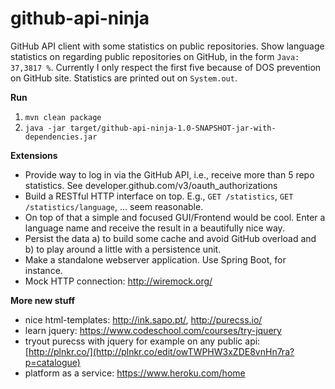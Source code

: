 github-api-ninja
================

GitHub API client with some statistics on public repositories. Show language statistics on regarding public 
repositories on GitHub, in the form `Java: 37,3817 %`. Currently I only respect the first five because of DOS 
prevention on GitHub site. Statistics are printed out on `System.out`.

**Run**

1. `mvn clean package`
2. `java -jar target/github-api-ninja-1.0-SNAPSHOT-jar-with-dependencies.jar`

**Extensions**

- Provide way to log in via the GitHub API, i.e., receive more than 5 repo statistics. 
See developer.github.com/v3/oauth_authorizations
- Build a RESTful HTTP interface on top. E.g., `GET /statistics`, `GET /statistics/language`, ... seem reasonable.
- On top of that a simple and focused GUI/Frontend would be cool. Enter a language name and receive the result in a 
beautifully nice way. 
- Persist the data a) to build some cache and avoid GitHub overload and b) to play around a little with a persistence
 unit.
- Make a standalone webserver application. Use Spring Boot, for instance.
- Mock HTTP connection: http://wiremock.org/

**More new stuff**

- nice html-templates: http://ink.sapo.pt/, http://purecss.io/
- learn jquery: https://www.codeschool.com/courses/try-jquery
- tryout purecss with jquery for example on any public api: [http://plnkr.co/](http://plnkr.co/edit/owTWPHW3xZDE8vnHn7ra?p=catalogue)
- platform as a service: https://www.heroku.com/home

